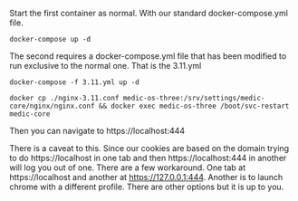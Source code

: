 Start the first container as normal. With our standard docker-compose.yml file. 

`docker-compose up -d`

The second requires a docker-compose.yml file that has been modified to run exclusive to the normal one. That is the 3.11.yml

`docker-compose -f 3.11.yml up -d`

`docker cp ./nginx-3.11.conf medic-os-three:/srv/settings/medic-core/nginx/nginx.conf && docker exec medic-os-three /boot/svc-restart medic-core`


Then you can navigate to https://localhost:444

There is a caveat to this. Since our cookies are based on the domain trying to do https://localhost in one tab and then https://localhost:444 in another will log you out of one. There are a few workaround. One tab at https://localhost and another at https://127.0.0.1:444. Another is to launch chrome with a different profile. There are other options but it is up to you. 